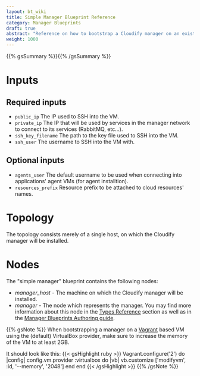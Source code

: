 ```yaml
---
layout: bt_wiki
title: Simple Manager Blueprint Reference
category: Manager Blueprints
draft: true
abstract: "Reference on how to bootstrap a Cloudify manager on an existing machine"
weight: 1000
---
```


{{% gsSummary %}}{{% /gsSummary %}}


# Inputs

## Required inputs

* `public_ip` The IP used to SSH into the VM.
* `private_ip` The IP that will be used by services in the manager network to connect to its services (RabbitMQ, etc...).
* `ssh_key_filename` The path to the key file used to SSH into the VM.
* `ssh_user` The username to SSH into the VM with.

## Optional inputs

* `agents_user` The default username to be used when connecting into applications' agent VMs (for agent installtion).
* `resources_prefix` Resource prefix to be attached to cloud resources' names.


# Topology

The topology consists merely of a single host, on which the Cloudify manager will be installed.


# Nodes

The "simple manager" blueprint contains the following nodes:

  - *manager_host* - The machine on which the Cloudify manager will be installed.
  - *manager* - The node which represents the manager. You may find more information about this node in the [Types Reference](#reference-types.html#cloudifymanager-type) section as well as in the [Manager Blueprints Authoring guide](getting-started-write-blueprint.html).

{{% gsNote %}}
When bootstrapping a manager on a [Vagrant](https://www.vagrantup.com) based VM using the (default) VirtualBox provider, make sure to increase the memory of the VM to at least 2GB.

It should look like this:
{{< gsHighlight  ruby >}}
Vagrant.configure('2') do |config|
  config.vm.provider :virtualbox do |vb|
    vb.customize ['modifyvm', :id, '--memory', '2048']
  end
end
{{< /gsHighlight >}}
{{% /gsNote %}}
